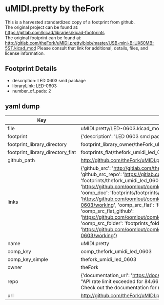 # uMIDI.pretty by theFork  
This is a harvested standardized copy of a footprint from github.  
The original project can be found at:  
https://gitlab.com/kicad/libraries/kicad-footprints  
The original footprint can be found at:
http://gitlab.com/theFork/uMIDI.pretty/blob/master/USB-mini-B-UX60MB-5ST.kicad_mod
Please consult that link for additional, details, files, and license information.  
## Footprint Details
* description: LED 0603 smd package  
* libraryLink: LED-0603  
* number_of_pads: 2  
## yaml dump  
| Key | Value |  
| --- | --- |  
| file | uMIDI.pretty/LED-0603.kicad_mod |  
| footprint | {'description': 'LED 0603 smd package', 'libraryLink': 'LED-0603', 'number_of_pads': 2} |  
| footprint_library_directory | footprint_library_owner/theFork_uMIDI.pretty |  
| footprint_library_directory_flat | footprints_flat/thefork_umidi_led_0603/working |  
| github_path | http://github.com/theFork/uMIDI.pretty/blob/master/LED-0603.kicad_mod |  
| links | {'github_src': 'http://gitlab.com/theFork/uMIDI.pretty/blob/master/USB-mini-B-UX60MB-5ST.kicad_mod', 'github_src_repo': 'https://gitlab.com/kicad/libraries/kicad-footprints', 'oomp_bot': 'footprints/thefork_umidi_led_0603/working', 'oomp_bot_github': 'https://github.com/oomlout/oomlout_oomp_footprint_bot/tree/main/footprints/thefork_umidi_led_0603/working', 'oomp_doc': 'footprints/footprints/theFork/uMIDI/LED-0603/working/', 'oomp_doc_github': 'https://github.com/oomlout/oomlout_oomp_footprint_doc/tree/main/footprints/footprints/theFork/uMIDI/LED-0603/working', 'oomp_src_flat': 'footprints_flat/footprints_flat/thefork_umidi_led_0603/working', 'oomp_src_flat_github': 'https://github.com/oomlout/oomlout_oomp_footprint_src/tree/main/footprints_flat/thefork_umidi_led_0603/working', 'oomp_src_folder': 'footprints_folder/footprints_folder/theFork/uMIDI/LED-0603/working', 'oomp_src_folder_github': 'https://github.com/oomlout/oomlout_oomp_footprint_src/tree/main/footprints_folder/theFork/uMIDI/LED-0603/working'} |  
| name | uMIDI.pretty |  
| oomp_key | oomp_thefork_umidi_led_0603 |  
| oomp_key_simple | thefork_umidi_led_0603 |  
| owner | theFork |  
| repo | {'documentation_url': 'https://docs.github.com/rest/overview/resources-in-the-rest-api#rate-limiting', 'message': "API rate limit exceeded for 84.66.173.59. (But here's the good news: Authenticated requests get a higher rate limit. Check out the documentation for more details.)"} |  
| url | http://github.com/theFork/uMIDI.pretty |  

